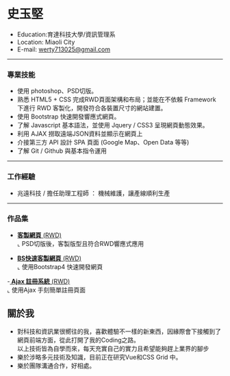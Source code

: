 # 史玉堅
- Education:育達科技大學/資訊管理系
- Location: Miaoli City
- E-mail: werty713025@gmail.com
<hr>

### 專業技能
- 使用 photoshop、PSD切版。
- 熟悉 HTML5 + CSS 完成RWD頁面架構和布局；並能在不依賴 Framework 下進行 RWD 客製化，開發符合各裝置尺寸的網站建置。
- 使用 Bootstrap 快速開發響應式網頁。
- 了解 Javascript 基本語法，並使用 Jquery / CSS3 呈現網頁動態效果。
- 利用 AJAX 撈取遠端JSON資料並顯示在網頁上
- 介接第三方 API 設計 SPA 頁面 (Google Map、Open Data 等等)
- 了解 Git / Github 與基本指令運用
<hr>

### 工作經驗 
-  兆遠科技 / 擔任助理工程師 ： <span>機械維護，讓產線順利生產</span><BR>

<hr>

### 作品集 
- <a href="https://shihjian.github.io/PSD_RWD/"><B>客製網頁</B> (RWD)</a> <BR>
  ⌞ PSD切版後，客製版型且符合RWD響應式應用<BR>
  
- <a href="https://shihjian.github.io/805029/"><B>BS快速客製網頁</B> (RWD)</a> <BR>
  ⌞ 使用Bootstrap4 快速開發網頁<BR>
  
-<a href="https://shihjian.github.io/work3/"><B> Ajax 註冊系統</B> (RWD)</a> <BR>
  ⌞ 使用Ajax 手刻簡單註冊頁面 <BR>



## 關於我

 * 對科技和資訊業很嚮往的我，喜歡體驗不一樣的新東西，因緣際會下接觸到了網頁前端方面，從此打開了我的Coding之路。<BR>
   以上技術皆為自學而來，每天充實自己的實力且希望能夠趕上業界的腳步
 * 樂於涉略多元技術及知識，目前正在研究Vue和CSS Grid 中。
 * 樂於團隊溝通合作，好相處。
